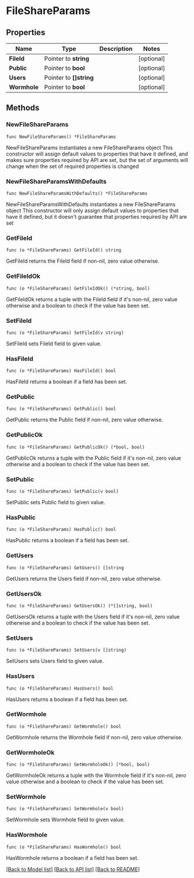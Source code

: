 # FileShareParams

## Properties

Name | Type | Description | Notes
------------ | ------------- | ------------- | -------------
**FileId** | Pointer to **string** |  | [optional] 
**Public** | Pointer to **bool** |  | [optional] 
**Users** | Pointer to **[]string** |  | [optional] 
**Wormhole** | Pointer to **bool** |  | [optional] 

## Methods

### NewFileShareParams

`func NewFileShareParams() *FileShareParams`

NewFileShareParams instantiates a new FileShareParams object
This constructor will assign default values to properties that have it defined,
and makes sure properties required by API are set, but the set of arguments
will change when the set of required properties is changed

### NewFileShareParamsWithDefaults

`func NewFileShareParamsWithDefaults() *FileShareParams`

NewFileShareParamsWithDefaults instantiates a new FileShareParams object
This constructor will only assign default values to properties that have it defined,
but it doesn't guarantee that properties required by API are set

### GetFileId

`func (o *FileShareParams) GetFileId() string`

GetFileId returns the FileId field if non-nil, zero value otherwise.

### GetFileIdOk

`func (o *FileShareParams) GetFileIdOk() (*string, bool)`

GetFileIdOk returns a tuple with the FileId field if it's non-nil, zero value otherwise
and a boolean to check if the value has been set.

### SetFileId

`func (o *FileShareParams) SetFileId(v string)`

SetFileId sets FileId field to given value.

### HasFileId

`func (o *FileShareParams) HasFileId() bool`

HasFileId returns a boolean if a field has been set.

### GetPublic

`func (o *FileShareParams) GetPublic() bool`

GetPublic returns the Public field if non-nil, zero value otherwise.

### GetPublicOk

`func (o *FileShareParams) GetPublicOk() (*bool, bool)`

GetPublicOk returns a tuple with the Public field if it's non-nil, zero value otherwise
and a boolean to check if the value has been set.

### SetPublic

`func (o *FileShareParams) SetPublic(v bool)`

SetPublic sets Public field to given value.

### HasPublic

`func (o *FileShareParams) HasPublic() bool`

HasPublic returns a boolean if a field has been set.

### GetUsers

`func (o *FileShareParams) GetUsers() []string`

GetUsers returns the Users field if non-nil, zero value otherwise.

### GetUsersOk

`func (o *FileShareParams) GetUsersOk() (*[]string, bool)`

GetUsersOk returns a tuple with the Users field if it's non-nil, zero value otherwise
and a boolean to check if the value has been set.

### SetUsers

`func (o *FileShareParams) SetUsers(v []string)`

SetUsers sets Users field to given value.

### HasUsers

`func (o *FileShareParams) HasUsers() bool`

HasUsers returns a boolean if a field has been set.

### GetWormhole

`func (o *FileShareParams) GetWormhole() bool`

GetWormhole returns the Wormhole field if non-nil, zero value otherwise.

### GetWormholeOk

`func (o *FileShareParams) GetWormholeOk() (*bool, bool)`

GetWormholeOk returns a tuple with the Wormhole field if it's non-nil, zero value otherwise
and a boolean to check if the value has been set.

### SetWormhole

`func (o *FileShareParams) SetWormhole(v bool)`

SetWormhole sets Wormhole field to given value.

### HasWormhole

`func (o *FileShareParams) HasWormhole() bool`

HasWormhole returns a boolean if a field has been set.


[[Back to Model list]](../README.md#documentation-for-models) [[Back to API list]](../README.md#documentation-for-api-endpoints) [[Back to README]](../README.md)


